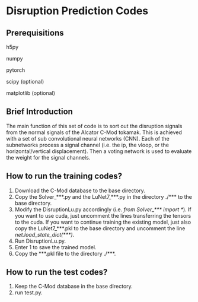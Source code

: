 # Disruption Prediction Codes

## Prerequisitions

h5py

numpy

pytorch

scipy \(optional\)

matplotlib \(optional\)

## Brief Introduction

The main function of this set of code is to sort out the disruption signals from the normal signals of the Alcator C-Mod tokamak. This is achieved with a set of sub convolutional neural networks \(CNN\). Each of the subnetworks process a signal channel \(i.e. the ip, the vloop, or the horizontal/vertical displacement\). Then a voting network is used to evaluate the weight for the signal channels.

## How to run the training codes?

1. Download the C-Mod database to the base directory.
2. Copy the Solver_\*\*\*.py and the LuNet7_\*\*\*.py in the directory ./\*\*\* to the base directory.
3. Modify the DisruptionLu.py accordingly \(i.e. _from Solver\_\*\*\* import \*_\). If you want to use cuda, just uncomment the lines transferring the tensors to the cuda. If you want to continue training the existing model, just also copy the LuNet7_\*\*\*.pkl to the base directory and uncomment the line _net.load\_state\_dict\(\*\*\*\)_.
4. Run DisruptionLu.py.
5. Enter 1 to save the trained model.
6. Copy the \*\*\*.pkl file to the directory ./\*\*\*.

## How to run the test codes?

1. Keep the C-Mod database in the base directory.
2. run test.py.
